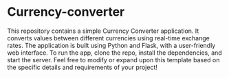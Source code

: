 # Currency-converter
This repository contains a simple Currency Converter application. It converts values between different currencies using real-time exchange rates. The application is built using Python and Flask, with a user-friendly web interface. To run the app, clone the repo, install the dependencies, and start the server.
Feel free to modify or expand upon this template based on the specific details and requirements of your project!

